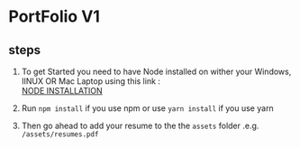 
# PortFolio V1


## steps
1. To get Started you need to have Node installed on wither your Windows, lINUX OR Mac Laptop using this link : <br />
[NODE INSTALLATION](https://nodejs.org/en/) <br />

2. Run ``npm install`` if you use npm or use ``yarn install`` if you use yarn <br />

3. Then go ahead to add your resume to the the ``assets`` folder .e.g. ``/assets/resumes.pdf``